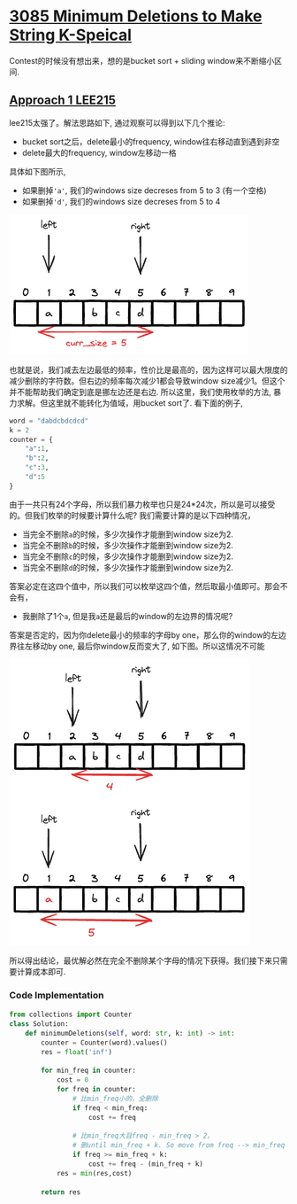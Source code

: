 # [3085 Minimum Deletions to Make String K-Speical](https://leetcode.com/problems/minimum-deletions-to-make-string-k-special/description/)

Contest的时候没有想出来，想的是bucket sort + sliding window来不断缩小区间.

## [Approach 1 LEE215](https://leetcode.com/problems/minimum-deletions-to-make-string-k-special/solutions/4886312/java-c-python-enumerate-minimum-frequency)

lee215太强了。解法思路如下, 通过观察可以得到以下几个推论:

- bucket sort之后，delete最小的frequency, window往右移动直到遇到非空
- delete最大的frequency, window左移动一格

具体如下图所示,

- 如果删掉`'a'`,  我们的windows size decreses from 5 to 3 (有一个空格)
- 如果删掉`'d'`,  我们的windows size decreses from 5 to 4

![](./assets/1.excalidraw.png)

也就是说，我们减去左边最低的频率，性价比是最高的，因为这样可以最大限度的减少删除的字符数。但右边的频率每次减少1都会导致window size减少1。但这个并不能帮助我们确定到底是挪左边还是右边. 所以这里，我们使用枚举的方法, 暴力求解。但这里就不能转化为值域，用bucket sort了. 看下面的例子,

```python
word = "dabdcbdcdcd"
k = 2
counter = {
    "a":1,
    "b":2,
    "c":3,
    "d":5
}
```

由于一共只有24个字母，所以我们暴力枚举也只是24*24次，所以是可以接受的。但我们枚举的时候要计算什么呢? 我们需要计算的是以下四种情况，

- 当完全不删除`a`的时候，多少次操作才能删到window size为2.
- 当完全不删除`b`的时候，多少次操作才能删到window size为2.
- 当完全不删除`c`的时候，多少次操作才能删到window size为2.
- 当完全不删除`d`的时候，多少次操作才能删到window size为2.

答案必定在这四个值中，所以我们可以枚举这四个值，然后取最小值即可。那会不会有，

- 我删除了1个`a`, 但是我`a`还是最后的window的左边界的情况呢?

答案是否定的，因为你delete最小的频率的字母by one，那么你的window的左边界往左移动by one, 最后你window反而变大了, 如下图。所以这情况不可能

![](./assets/2.excalidraw.png)

所以得出结论，最优解必然在完全不删除某个字母的情况下获得。我们接下来只需要计算成本即可.

### Code Implementation
```python
from collections import Counter
class Solution:
    def minimumDeletions(self, word: str, k: int) -> int:
        counter = Counter(word).values()
        res = float('inf')

        for min_freq in counter:
            cost = 0
            for freq in counter:
                # 比min_freq小的，全删除                
                if freq < min_freq:
                    cost += freq
                
                # 比min_freq大且freq - min_freq > 2，
                # 删until min_freq + k. So move from freq --> min_freq + k
                if freq >= min_freq + k:
                    cost += freq - (min_freq + k)
            res = min(res,cost)

        return res        
```



